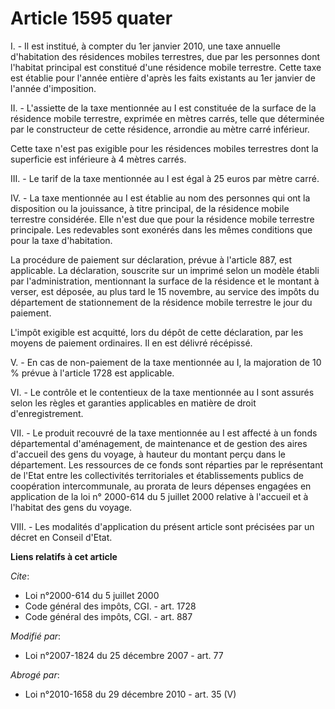 # Article 1595 quater

I. - Il est institué, à compter du 1er janvier 2010, une taxe annuelle d'habitation des résidences mobiles terrestres, due
par les personnes dont l'habitat principal est constitué d'une résidence mobile terrestre. Cette taxe est établie pour
l'année entière d'après les faits existants au 1er janvier de l'année d'imposition. 

II. - L'assiette de la taxe mentionnée au I est constituée de la surface de la résidence mobile terrestre, exprimée en mètres
carrés, telle que déterminée par le constructeur de cette résidence, arrondie au mètre carré inférieur. 

Cette taxe n'est pas exigible pour les résidences mobiles terrestres dont la superficie est inférieure à 4 mètres carrés. 

III. - Le tarif de la taxe mentionnée au I est égal à 25 euros par mètre carré. 

IV. - La taxe mentionnée au I est établie au nom des personnes qui ont la disposition ou la jouissance, à titre principal, de
la résidence mobile terrestre considérée. Elle n'est due que pour la résidence mobile terrestre principale. Les redevables
sont exonérés dans les mêmes conditions que pour la taxe d'habitation. 

La procédure de paiement sur déclaration, prévue à l'article 887, est applicable. La déclaration, souscrite sur un imprimé
selon un modèle établi par l'administration, mentionnant la surface de la résidence et le montant à verser, est déposée, au
plus tard le 15 novembre, au service des impôts du département de stationnement de la résidence mobile terrestre le jour du
paiement.

L'impôt exigible est acquitté, lors du dépôt de cette déclaration, par les moyens de paiement ordinaires. Il en est délivré
récépissé.

V. - En cas de non-paiement de la taxe mentionnée au I, la majoration de 10 % prévue à l'article 1728 est applicable. 

VI. - Le contrôle et le contentieux de la taxe mentionnée au I sont assurés selon les règles et garanties applicables en
matière de droit d'enregistrement. 

VII. - Le produit recouvré de la taxe mentionnée au I est affecté à un fonds départemental d'aménagement, de maintenance et
de gestion des aires d'accueil des gens du voyage, à hauteur du montant perçu dans le département. Les ressources de ce fonds
sont réparties par le représentant de l'Etat entre les collectivités territoriales et établissements publics de coopération
intercommunale, au prorata de leurs dépenses engagées en application de la loi n° 2000-614 du 5 juillet 2000 relative à
l'accueil et à l'habitat des gens du voyage. 

VIII. - Les modalités d'application du présent article sont précisées par un décret en Conseil d'Etat.

**Liens relatifs à cet article**

_Cite_:

  - Loi n°2000-614 du 5 juillet 2000
  - Code général des impôts, CGI. - art. 1728
  - Code général des impôts, CGI. - art. 887

_Modifié par_:

  - Loi n°2007-1824 du 25 décembre 2007 - art. 77

_Abrogé par_:

  - Loi n°2010-1658 du 29 décembre 2010 - art. 35 (V)
